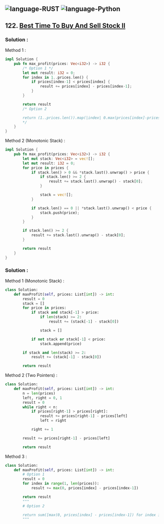 ![language-RUST](https://img.shields.io/badge/%20-RUST-8d4004?style=for-the-badge&logo=RUST)
![language-Python](https://img.shields.io/badge/%20-Python-ffd43b?style=for-the-badge&logo=PYTHON)
---

## 122. [Best Time To Buy And Sell Stock II](https://leetcode.com/problems/best-time-to-buy-and-sell-stock-ii)

### Solution :

Method 1 :
```rust
impl Solution {
    pub fn max_profit(prices: Vec<i32>) -> i32 {
        /* Option 1 */
        let mut result: i32 = 0;
        for index in 1..prices.len() {
            if prices[index-1] < prices[index] {
                result += prices[index] - prices[index-1];
            }
        }

        return result
        /* Option 2

        return (1..prices.len()).map(|index| 0.max(prices[index]-prices[index-1])).sum()
        */
    }
}
```

Method 2 (Monotonic Stack) :
```rust
impl Solution {
    pub fn max_profit(prices: Vec<i32>) -> i32 {
        let mut stack: Vec<i32> = vec![];
        let mut result: i32 = 0;
        for price in prices {
            if stack.len() > 0 && *stack.last().unwrap() > price {
                if stack.len() >= 2 {
                    result += stack.last().unwrap() - stack[0];
                }

                stack = vec![];
            }

            if stack.len() == 0 || *stack.last().unwrap() < price {
                stack.push(price);
            }
        }

        if stack.len() >= 2 {
            result += stack.last().unwrap() - stack[0];
        }

        return result
    }
}
```

### Solution :

Method 1 (Monotonic Stack) :
```python
class Solution:
    def maxProfit(self, prices: List[int]) -> int:
        result = 0
        stack = []
        for price in prices:
            if stack and stack[-1] > price:
                if len(stack) >= 2:
                    result += (stack[-1] - stack[0])

                stack = []

            if not stack or stack[-1] < price:
                stack.append(price)

        if stack and len(stack) >= 2:
            result += (stack[-1] - stack[0])

        return result
```

Method 2 (Two Pointers) :
```python
class Solution:
    def maxProfit(self, prices: List[int]) -> int:
        n = len(prices)
        left, right = 0, 1
        result = 0
        while right < n:
            if prices[right-1] > prices[right]:
                result += prices[right-1] - prices[left]
                left = right

            right += 1

        result += prices[right-1] - prices[left]

        return result
```

Method 3 :
```python
class Solution:
    def maxProfit(self, prices: List[int]) -> int:
        # Option 1
        result = 0
        for index in range(1, len(prices)):
            result += max(0, prices[index] - prices[index-1])

        return result
        """
        # Option 2

        return sum([max(0, prices[index] - prices[index-1]) for index in range(1, len(prices))])
        """
```
